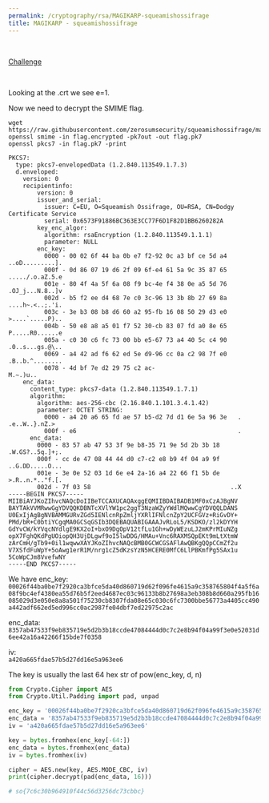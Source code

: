 ```yaml
---
permalink: /cryptography/rsa/MAGIKARP-squeamishossifrage
title: MAGIKARP - squeamishossifrage
---
```


<br>

[Challenge](https://github.com/zerosumsecurity/squeamishossifrage/tree/main/MAGIKARP)

<br>

Looking at the .crt we see e=1.

Now we need to decrypt the SMIME flag.

```
wget https://raw.githubusercontent.com/zerosumsecurity/squeamishossifrage/main/MAGIKARP/flag.encrypted
openssl smime -in flag.encrypted -pk7out -out flag.pk7
openssl pkcs7 -in flag.pk7 -print

PKCS7: 
  type: pkcs7-envelopedData (1.2.840.113549.1.7.3)
  d.enveloped: 
    version: 0
    recipientinfo:
        version: 0
        issuer_and_serial: 
          issuer: C=EU, O=Squeamish Ossifrage, OU=RSA, CN=Dodgy Certificate Service
          serial: 0x6573F91886BC363E3CC77F6D1F82D1BB6260282A
        key_enc_algor: 
          algorithm: rsaEncryption (1.2.840.113549.1.1.1)
          parameter: NULL
        enc_key: 
          0000 - 00 02 6f 44 ba 0b e7 f2-92 0c a3 bf ce 5d a4   ..oD.........].
          000f - 0d 86 07 19 d6 2f 09 6f-e4 61 5a 9c 35 87 65   ...../.o.aZ.5.e
          001e - 80 4f 4a 5f 6a 08 f9 bc-4e f4 38 0e a5 5d 76   .OJ_j...N.8..]v
          002d - b5 f2 ee d4 68 7e c0 3c-96 13 3b 8b 27 69 8a   ....h~.<..;.'i.
          003c - 3e b3 08 b8 d6 60 a2 95-fb 16 08 50 29 d3 e0   >....`.....P)..
          004b - 50 e8 a8 a5 01 f7 52 30-cb 83 07 fd a0 8e 65   P.....R0......e
          005a - c0 30 c6 fc 73 00 bb e5-67 73 a4 40 5c c4 90   .0..s...gs.@\..
          0069 - a4 42 ad f6 62 ed 5e d9-96 cc 0a c2 98 7f e0   .B..b.^........
          0078 - 4d bf 7e d2 29 75 c2 ac-                       M.~.)u..
    enc_data: 
      content_type: pkcs7-data (1.2.840.113549.1.7.1)
      algorithm: 
        algorithm: aes-256-cbc (2.16.840.1.101.3.4.1.42)
        parameter: OCTET STRING:
          0000 - a4 20 a6 65 fd ae 57 b5-d2 7d d1 6e 5a 96 3e   . .e..W..}.nZ.>
          000f - e6                                             .
      enc_data: 
        0000 - 83 57 ab 47 53 3f 9e b8-35 71 9e 5d 2b 3b 18   .W.GS?..5q.]+;.
        000f - cc de 47 08 44 44 d0 c7-c2 e8 b9 4f 04 a9 9f   ..G.DD.....O...
        001e - 3e 0e 52 03 1d 6e e4 2a-16 a4 22 66 f1 5b de   >.R..n.*.."f.[.
        002d - 7f 03 58                                       ..X
-----BEGIN PKCS7-----
MIIBiAYJKoZIhvcNAQcDoIIBeTCCAXUCAQAxggEQMIIBDAIBADB1MF0xCzAJBgNV
BAYTAkVVMRwwGgYDVQQKDBNTcXVlYW1pc2ggT3NzaWZyYWdlMQwwCgYDVQQLDANS
U0ExIjAgBgNVBAMMGURvZGd5IENlcnRpZmljYXRlIFNlcnZpY2UCFGVz+RiGvDY+
PMd/bR+C0btiYCgqMA0GCSqGSIb3DQEBAQUABIGAAAJvRLoL5/KSDKO/zl2kDYYH
GdYvCW/kYVqcNYdlgE9KX2oI+bxO9DgOpV12tfLu1Gh+wDyWEzuLJ2mKPrMIuNZg
opX7FghQKdPgUOiopQH3UjDLgwf9oI5lwDDG/HMAu+Vnc6RAXMSQpEKt9mLtXtmW
zArCmH/gTb9+0il1wqwwXAYJKoZIhvcNAQcBMB0GCWCGSAFlAwQBKgQQpCCmZf2u
V7XSfdFuWpY+5oAwg1erR1M/nrg1cZ5dKzsYzN5HCERE0MfC6LlPBKmfPg5SAx1u
5CoWpCJm8VvefwNY
-----END PKCS7-----
```

We have enc_key: <br>
`00026f44ba0be7f2920ca3bfce5da40d860719d62f096fe4615a9c358765804f4a5f6a08f9bc4ef4380ea55d76b5f2eed4687ec03c96133b8b27698a3eb308b8d660a295fb16085029d3e050e8a8a501f75230cb8307fda08e65c030c6fc7300bbe56773a4405cc490a442adf662ed5ed996cc0ac2987fe04dbf7ed22975c2ac`

enc_data: <br>
`8357ab47533f9eb835719e5d2b3b18ccde47084444d0c7c2e8b94f04a99f3e0e52031d6ee42a16a42266f15bde7f0358`

iv: <br>
`a420a665fdae57b5d27dd16e5a963ee6`

The key is usually the last 64 hex str of pow(enc_key, d, n) 


```py
from Crypto.Cipher import AES  
from Crypto.Util.Padding import pad, unpad

enc_key = '00026f44ba0be7f2920ca3bfce5da40d860719d62f096fe4615a9c358765804f4a5f6a08f9bc4ef4380ea55d76b5f2eed4687ec03c96133b8b27698a3eb308b8d660a295fb16085029d3e050e8a8a501f75230cb8307fda08e65c030c6fc7300bbe56773a4405cc490a442adf662ed5ed996cc0ac2987fe04dbf7ed22975c2ac'
enc_data = '8357ab47533f9eb835719e5d2b3b18ccde47084444d0c7c2e8b94f04a99f3e0e52031d6ee42a16a42266f15bde7f0358'
iv = 'a420a665fdae57b5d27dd16e5a963ee6'

key = bytes.fromhex(enc_key[-64:])
enc_data = bytes.fromhex(enc_data)
iv = bytes.fromhex(iv)

cipher = AES.new(key, AES.MODE_CBC, iv)  
print(cipher.decrypt(pad(enc_data, 16)))

# so{7c6c30b964910f44c56d3256dc73cbbc}
```
